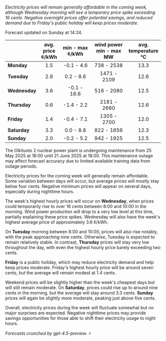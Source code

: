 *Electricity prices will remain generally affordable in the coming week, although Wednesday morning will see a temporary price spike exceeding 16 cents. Negative overnight prices offer potential savings, and reduced demand due to Friday's public holiday will keep prices moderate.*

Forecast updated on Sunday at 14:24.

|              | avg.<br>price<br>¢/kWh | min - max<br>¢/kWh | wind power<br>min - max<br>MW | avg.<br>temperature<br>°C |
|:-------------|:----------------:|:----------------:|:-------------:|:-------------:|
| **Monday**   |       1.5        |    -0.1 - 4.6    |      738 - 2538     |       13.3       |
| **Tuesday**  |       2.8        |     0.2 - 8.6    |     1471 - 2109     |       12.6       |
| **Wednesday**|       3.6        |    -0.1 - 16.6   |      516 - 2080     |       12.5       |
| **Thursday** |       0.6        |    -1.4 - 2.2    |     2181 - 2660     |       12.6       |
| **Friday**   |       1.4        |    -0.4 - 7.1    |     1305 - 2700     |       12.0       |
| **Saturday** |       3.3        |     0.0 - 8.8    |      822 - 1656     |       12.3       |
| **Sunday**   |       2.0        |    -0.2 - 5.2    |      942 - 1925     |       12.5       |

The Olkiluoto 2 nuclear power plant is undergoing maintenance from 25 May 2025 at 18:00 until 21 June 2025 at 18:00. This maintenance outage may affect forecast accuracy due to limited available training data from outage periods.

Electricity prices for the coming week will generally remain affordable. Some variation between days will occur, but average prices will mostly stay below four cents. Negative minimum prices will appear on several days, especially during nighttime hours.

The week's highest hourly prices will occur on **Wednesday**, when prices could temporarily rise to over 16 cents between 8:00 and 10:00 in the morning. Wind power production will drop to a very low level at this time, partially explaining these price spikes. Wednesday will also have the week's highest average price of approximately 3.6 ¢/kWh.

On **Tuesday** morning between 8:00 and 10:00, prices will also rise notably, with the peak approaching nine cents. Otherwise, Tuesday is expected to remain relatively stable. In contrast, **Thursday** prices will stay very low throughout the day, with even the highest hourly price barely exceeding two cents.

**Friday** is a public holiday, which may reduce electricity demand and help keep prices moderate. Friday's highest hourly price will be around seven cents, but the average will remain modest at 1.4 cents.

Weekend prices will be slightly higher than the week's cheapest days but will still remain moderate. On **Saturday**, prices could rise up to around nine cents in the morning, but the average will stay around 3.3 cents. **Sunday** prices will again be slightly more moderate, peaking just above five cents.

Overall, electricity prices during the week will fluctuate somewhat but no major surprises are expected. Negative nighttime prices may provide savings opportunities for those able to shift their electricity usage to night hours.

*Forecasts crunched by gpt-4.5-preview.* ⚡
